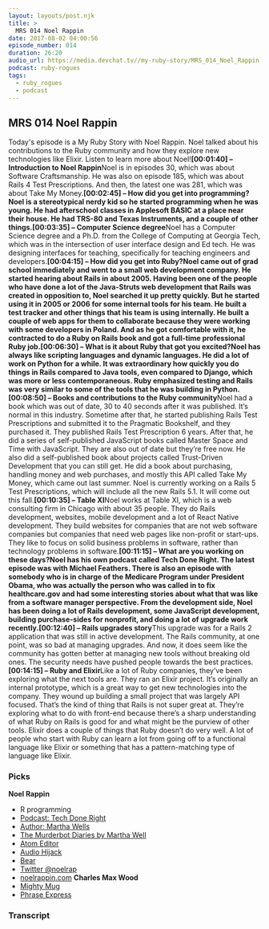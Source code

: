 ```yaml
---
layout: layouts/post.njk
title: >
  MRS 014 Noel Rappin
date: 2017-08-02 04:00:56
episode_number: 014
duration: 26:20
audio_url: https://media.devchat.tv//my-ruby-story/MRS_014_Noel_Rappin.mp3
podcast: ruby-rogues
tags:
  - ruby_rogues
  - podcast
---
```


## **MRS 014 Noel Rappin**

Today's episode is a My Ruby Story with Noel Rappin. Noel talked about his contributions to the Ruby community and how they explore new technologies like Elixir. Listen to learn more about Noel!**[00:01:40] – Introduction to Noel Rappin**Noel is in episodes 30, which was about Software Craftsmanship. He was also on episode 185, which was about Rails 4 Test Prescriptions. And then, the latest one was 281, which was about Take My Money.**[00:02:45] – How did you get into programming?**Noel is a stereotypical nerdy kid so he started programming when he was young. He had afterschool classes in Applesoft BASIC at a place near their house. He had TRS-80 and Texas Instruments, and a couple of other things.**[00:03:35] – Computer Science degree**Noel has a Computer Science degree and a Ph.D. from the College of Computing at Georgia Tech, which was in the intersection of user interface design and Ed tech. He was designing interfaces for teaching, specifically for teaching engineers and developers.**[00:04:15] – How did you get into Ruby?**Noel came out of grad school immediately and went to a small web development company. He started hearing about Rails in about 2005. Having been one of the people who have done a lot of the Java-Struts web development that Rails was created in opposition to, Noel searched it up pretty quickly. But he started using it in 2005 or 2006 for some internal tools for his team. He built a test tracker and other things that his team is using internally. He built a couple of web apps for them to collaborate because they were working with some developers in Poland. And as he got comfortable with it, he contracted to do a Ruby on Rails book and got a full-time professional Ruby job.**[00:06:30] – What is it about Ruby that got you excited?**Noel has always like scripting languages and dynamic languages. He did a lot of work on Python for a while. It was extraordinary how quickly you do things in Rails compared to Java tools, even compared to Django, which was more or less contemporaneous. Ruby emphasized testing and Rails was very similar to some of the tools that he was building in Python.**[00:08:50] – Books and contributions to the Ruby community**Noel had a book which was out of date, 30 to 40 seconds after it was published. It’s normal in this industry. Sometime after that, he started publishing Rails Test Prescriptions and submitted it to the Pragmatic Bookshelf, and they purchased it. They published Rails Test Prescription 6 years. After that, he did a series of self-published JavaScript books called Master Space and Time with JavaScript. They are also out of date but they’re free now. He also did a self-published book about projects called Trust-Driven Development that you can still get. He did a book about purchasing, handling money and web purchases, and mostly this API called Take My Money, which came out last summer. Noel is currently working on a Rails 5 Test Prescriptions, which will include all the new Rails 5.1. It will come out this fall.**[00:10:35] – Table XI**Noel works at Table XI, which is a web consulting firm in Chicago with about 35 people. They do Rails development, websites, mobile development and a lot of React Native development. They build websites for companies that are not web software companies but companies that need web pages like non-profit or start-ups. They like to focus on solid business problems in software, rather than technology problems in software.**[00:11:15] – What are you working on these days?**Noel has his own podcast called Tech Done Right. The latest episode was with Michael Feathers. There is also an episode with somebody who is in charge of the Medicare Program under President Obama, who was actually the person who was called in to fix healthcare.gov and had some interesting stories about what that was like from a software manager perspective. From the development side, Noel has been doing a lot of Rails development, some JavaScript development, building purchase-sides for nonprofit, and doing a lot of upgrade work recently.**[00:12:40] – Rails upgrades story**This upgrade was for a Rails 2 application that was still in active development. The Rails community, at one point, was so bad at managing upgrades. And now, it does seem like the community has gotten better at managing new tools without breaking old ones. The security needs have pushed people towards the best practices.**[00:14:15] – Ruby and Elixir**Like a lot of Ruby companies, they’ve been exploring what the next tools are. They ran an Elixir project. It’s originally an internal prototype, which is a great way to get new technologies into the company. They wound up building a small project that was largely API focused. That’s the kind of thing that Rails is not super great at. They’re exploring what to do with front-end because there’s a sharp understanding of what Ruby on Rails is good for and what might be the purview of other tools. Elixir does a couple of things that Ruby doesn’t do very well. A lot of people who start with Ruby can learn a lot from going off to a functional language like Elixir or something that has a pattern-matching type of language like Elixir.

### **Picks**

**Noel Rappin**

- R programming
- [Podcast: Tech Done Right](https://www.techdoneright.io/)
- [Author: Martha Wells](https://www.marthawells.com/)
- [The Murderbot Diaries by Martha Well](https://www.amazon.com/All-Systems-Red-Murderbot-Diaries/dp/0765397536)
- [Atom Editor](https://atom.io/)
- [Audio Hijack](https://rogueamoeba.com/audiohijack/)
- [Bear](https://www.bear-writer.com/)
- [Twitter @noelrap](https://twitter.com/noelrap)
- [noelrappin.com](https://www.noelrappin.com/)
  **Charles Max Wood**
- [Mighty Mug](https://www.amazon.com/Mighty-Mug/pages/8213937011)
- [Phrase Express](https://www.phraseexpress.com/)

### Transcript
